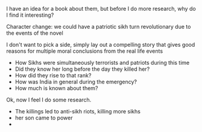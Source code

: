 I have an idea for a book about them, but before I do more research, why do I find it interesting?

Character change: we could have a patriotic sikh turn revolutionary due to the events of the novel

I don't want to pick a side, simply lay out a compelling story that gives good reasons for multiple moral conclusions from the real life events

- How Sikhs were simultaneously terrorists and patriots during this time
- Did they know her long before the day they killed her?
- How did they rise to that rank?
- How was India in general during the emergency?
- How much is known about them?

Ok, now I feel I do some research.

- The killings led to anti-sikh riots, killing more sikhs
- her son came to power
- 